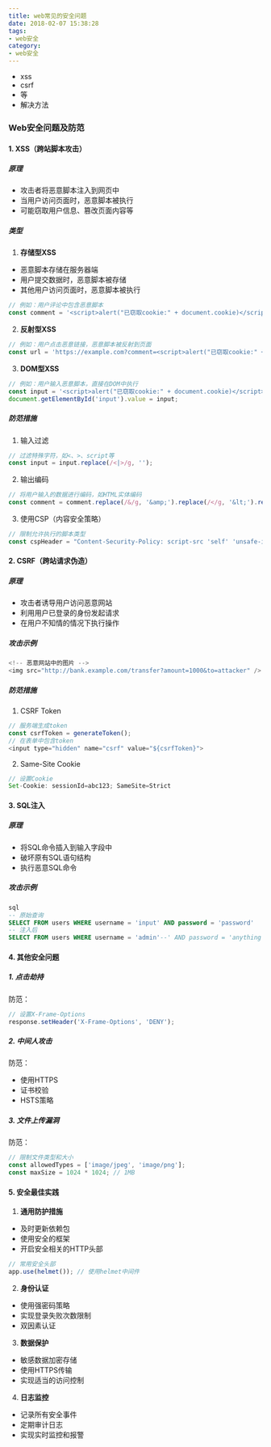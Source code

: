 ```yaml
---
title: web常见的安全问题
date: 2018-02-07 15:38:28
tags:
- web安全
category: 
- web安全
---
```


- xss
- csrf
- 等
- 解决方法

### Web安全问题及防范

#### 1. XSS（跨站脚本攻击）
##### 原理
- 攻击者将恶意脚本注入到网页中
- 当用户访问页面时，恶意脚本被执行
- 可能窃取用户信息、篡改页面内容等

##### 类型
1. **存储型XSS**
- 恶意脚本存储在服务器端
- 用户提交数据时，恶意脚本被存储
- 其他用户访问页面时，恶意脚本被执行
```javascript
// 例如：用户评论中包含恶意脚本
const comment = '<script>alert("已窃取cookie:" + document.cookie)</script>';
```

2. **反射型XSS**
```javascript
// 例如：用户点击恶意链接，恶意脚本被反射到页面
const url = 'https://example.com?comment=<script>alert("已窃取cookie:" + document.cookie)</script>';
```


3. **DOM型XSS**
```javascript
// 例如：用户输入恶意脚本，直接在DOM中执行
const input = '<script>alert("已窃取cookie:" + document.cookie)</script>';
document.getElementById('input').value = input;
```


##### 防范措施
1. 输入过滤
```javascript
// 过滤特殊字符，如<、>、script等
const input = input.replace(/<|>/g, '');
```

2. 输出编码
```javascript
// 将用户输入的数据进行编码，如HTML实体编码
const comment = comment.replace(/&/g, '&amp;').replace(/</g, '&lt;').replace(/>/g, '&gt;');
```

3. 使用CSP（内容安全策略）
```javascript
// 限制允许执行的脚本类型
const cspHeader = "Content-Security-Policy: script-src 'self' 'unsafe-inline' https://apis.example.com";
```


#### 2. CSRF（跨站请求伪造）
##### 原理
- 攻击者诱导用户访问恶意网站
- 利用用户已登录的身份发起请求
- 在用户不知情的情况下执行操作

##### 攻击示例
```javascript 
<!-- 恶意网站中的图片 -->
<img src="http://bank.example.com/transfer?amount=1000&to=attacker" />
```


##### 防范措施
1. CSRF Token
```javascript   
// 服务端生成token
const csrfToken = generateToken();
// 在表单中包含token
<input type="hidden" name="csrf" value="${csrfToken}">
``` 
2. Same-Site Cookie
```javascript
// 设置Cookie
Set-Cookie: sessionId=abc123; SameSite=Strict
```


#### 3. SQL注入
##### 原理
- 将SQL命令插入到输入字段中
- 破坏原有SQL语句结构
- 执行恶意SQL命令

##### 攻击示例
```sql
sql
-- 原始查询
SELECT FROM users WHERE username = 'input' AND password = 'password'
-- 注入后
SELECT FROM users WHERE username = 'admin'--' AND password = 'anything'
```


#### 4. 其他安全问题

##### 1. 点击劫持
防范：
```javascript
// 设置X-Frame-Options
response.setHeader('X-Frame-Options', 'DENY');
```


##### 2. 中间人攻击
防范：
- 使用HTTPS
- 证书校验
- HSTS策略

##### 3. 文件上传漏洞
防范：

```javascript
// 限制文件类型和大小
const allowedTypes = ['image/jpeg', 'image/png'];
const maxSize = 1024 * 1024; // 1MB
```

#### 5. 安全最佳实践

1. **通用防护措施**
- 及时更新依赖包
- 使用安全的框架
- 开启安全相关的HTTP头部

```javascript
// 常用安全头部
app.use(helmet()); // 使用helmet中间件
```


2. **身份认证**
- 使用强密码策略
- 实现登录失败次数限制
- 双因素认证

3. **数据保护**
- 敏感数据加密存储
- 使用HTTPS传输
- 实现适当的访问控制

4. **日志监控**
- 记录所有安全事件
- 定期审计日志
- 实现实时监控和报警
